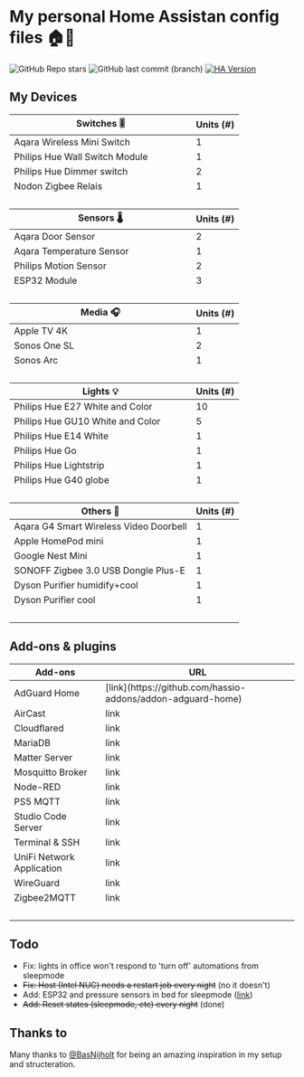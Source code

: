 # My personal Home Assistan config files 🏠🤖

![GitHub Repo stars](https://img.shields.io/github/stars/WillemSpork/home-assistant-config)
![GitHub last commit (branch)](https://img.shields.io/github/last-commit/WillemSpork/home-assistant-config/main)
[![HA Version](https://img.shields.io/badge/Running%20Home%20Asssistant-2024.12.3%20-darkblue)](https://github.com/home-assistant/core/releases)

## My Devices

<table>
    <thead>
        <tr>
            <th>Switches 🎚</th>
            <th>Units (#)</th>
        </tr>
    </thead>
    <tbody>
        <tr>
            <td>Aqara Wireless Mini Switch</td>
            <td>1</td>
        </tr>
        <tr>
            <td>Philips Hue Wall Switch Module</td>
            <td>1</td>
        </tr>
        <tr>
            <td>Philips Hue Dimmer switch</td>
            <td>2</td>
        </tr>
        <tr>
            <td>Nodon Zigbee Relais</td>
            <td>1</td>
        </tr>
        <tr>
            <td>&nbsp;</td>
            <td>&nbsp;</td>
        </tr>
    </tbody>
    <thead>
        <tr>
            <th>Sensors 🌡️</th>
            <th>Units (#)</th>
        </tr>
    </thead>
    <tbody>
        <tr>
            <td>Aqara Door Sensor</td>
            <td>2</td>
        </tr>
        <tr>
            <td>Aqara Temperature Sensor</td>
            <td>1</td>
        </tr>
        <tr>
            <td>Philips Motion Sensor</td>
            <td>2</td>
        </tr>
        <tr>
            <td>ESP32 Module</td>
            <td>3</td>
        </tr>
        <tr>
            <td>&nbsp;</td>
            <td>&nbsp;</td>
        </tr>
    </tbody>
    <thead>
        <tr>
            <th>Media 🎧</th>
            <th>Units (#)</th>
        </tr>
    </thead>
    <tbody>
        <tr>
            <td>Apple TV 4K</td>
            <td>1</td>
        </tr>
        <tr>
            <td>Sonos One SL</td>
            <td>2</td>
        </tr>
        <tr>
            <td>Sonos Arc</td>
            <td>1</td>
        </tr>
        <tr>
            <td>&nbsp;</td>
            <td>&nbsp;</td>
        </tr>
    </tbody>
    <thead>
        <tr>
            <th>Lights 💡</th>
            <th>Units (#)</th>
        </tr>
    </thead>
    <tbody>
        <tr>
            <td>Philips Hue E27 White and Color</td>
            <td>10</td>
        </tr>
        <tr>
            <td>Philips Hue GU10 White and Color</td>
            <td>5</td>
        </tr>
        <tr>
            <td>Philips Hue E14 White</td>
            <td>1</td>
        </tr>
        <tr>
            <td>Philips Hue Go</td>
            <td>1</td>
        </tr>
        <tr>
            <td>Philips Hue Lightstrip</td>
            <td>1</td>
        </tr>
        <tr>
            <td>Philips Hue G40 globe</td>
            <td>1</td>
        <tr>
            <td>&nbsp;</td>
            <td>&nbsp;</td>
        </tr>
    </tbody>
    <thead>
        <tr>
            <th>Others 🔗</th>
            <th>Units (#)</th>
        </tr>
    </thead>
    <tbody>
        <tr>
            <td>Aqara G4 Smart Wireless Video Doorbell</td>
            <td>1</td>
        </tr>
        <tr>
            <td>Apple HomePod mini</td>
            <td>1</td>
        </tr>
        <tr>
            <td>Google Nest Mini</td>
            <td>1</td>
        </tr>
        <tr>
            <td>SONOFF Zigbee 3.0 USB Dongle Plus-E</td>
            <td>1</td>
        </tr>
        <tr>
            <td>Dyson Purifier humidify+cool</td>
            <td>1</td>
        </tr>
        <tr>
            <td>Dyson Purifier cool</td>
            <td>1</td>
        </tr>
        <tr>
            <td>&nbsp;</td>
            <td>&nbsp;</td>
        </tr>
    </tbody>
</table>

## Add-ons & plugins

<table>
    <thead>
        <tr>
            <th>Add-ons</th>
            <th>URL</th>
        </tr>
    </thead>
    <tbody>
        <tr>
            <td>AdGuard Home</td>
            <td>[link](https://github.com/hassio-addons/addon-adguard-home)</td>
        </tr>
        <tr>
            <td>AirCast</td>
            <td>link</td>
        </tr>
        <tr>
            <td>Cloudflared</td>
            <td>link</td>
        </tr>
        <tr>
            <td>MariaDB</td>
            <td>link</td>
        </tr>
        <tr>
            <td>Matter Server</td>
            <td>link</td>
        </tr>
        <tr>
            <td>Mosquitto Broker</td>
            <td>link</td>
        </tr>
        <tr>
            <td>Node-RED</td>
            <td>link</td>
        </tr>
        <tr>
            <td>PS5 MQTT</td>
            <td>link</td>
        </tr>
        <tr>
            <td>Studio Code Server</td>
            <td>link</td>
        </tr>
        <tr>
            <td>Terminal & SSH</td>
            <td>link</td>
        </tr>
        <tr>
            <td>UniFi Network Application</td>
            <td>link</td>
        </tr>
        <tr>
            <td>WireGuard</td>
            <td>link</td>
        </tr>
        <tr>
            <td>Zigbee2MQTT</td>
            <td>link</td>
        </tr>
        <tr>
            <td>&nbsp;</td>
            <td>&nbsp;</td>
        </tr>
    </tbody>
</table>

## Todo

- Fix: lights in office won't respond to 'turn off' automations from sleepmode
- ~~Fix: Host (Intel NUC) needs a restart job every night~~ (no it doesn't)
- Add: ESP32 and pressure sensors in bed for sleepmode ([link](https://www.homeautomationguy.io/blog/making-my-own-bed-sensor))
- ~~Add: Reset states (sleepmode, etc) every night~~ (done)


## Thanks to

Many thanks to [@BasNijholt](https://github.com/basnijholt) for being an amazing inspiration in my setup and structeration.